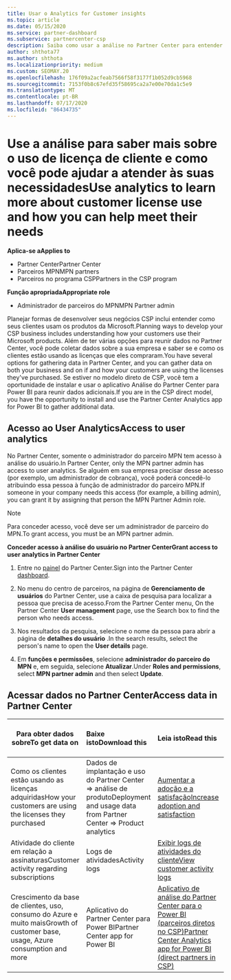 ```yaml
---
title: Usar o Analytics for Customer insights
ms.topic: article
ms.date: 05/15/2020
ms.service: partner-dashboard
ms.subservice: partnercenter-csp
description: Saiba como usar a análise no Partner Center para entender melhor seus negócios e como seus clientes usam as licenças que você comprou.
author: shthota77
ms.author: shthota
ms.localizationpriority: medium
ms.custom: SEOMAY.20
ms.openlocfilehash: 176f09a2acfeab7566f58f3177f1b052d9cb5968
ms.sourcegitcommit: 7153f0b8c67efd35f58695ca2a7e00e70da1c5e9
ms.translationtype: MT
ms.contentlocale: pt-BR
ms.lasthandoff: 07/17/2020
ms.locfileid: "86434735"
---
```

# <a name="use-analytics-to-learn-more-about-customer-license-use-and-how-you-can-help-meet-their-needs"></a><span data-ttu-id="e8ef5-103">Use a análise para saber mais sobre o uso de licença de cliente e como você pode ajudar a atender às suas necessidades</span><span class="sxs-lookup"><span data-stu-id="e8ef5-103">Use analytics to learn more about customer license use and how you can help meet their needs</span></span>

<span data-ttu-id="e8ef5-104">**Aplica-se a**</span><span class="sxs-lookup"><span data-stu-id="e8ef5-104">**Applies to**</span></span>

- <span data-ttu-id="e8ef5-105">Partner Center</span><span class="sxs-lookup"><span data-stu-id="e8ef5-105">Partner Center</span></span>
- <span data-ttu-id="e8ef5-106">Parceiros MPN</span><span class="sxs-lookup"><span data-stu-id="e8ef5-106">MPN partners</span></span>
- <span data-ttu-id="e8ef5-107">Parceiros no programa CSP</span><span class="sxs-lookup"><span data-stu-id="e8ef5-107">Partners in the CSP program</span></span>

<span data-ttu-id="e8ef5-108">**Função apropriada**</span><span class="sxs-lookup"><span data-stu-id="e8ef5-108">**Appropriate role**</span></span>

- <span data-ttu-id="e8ef5-109">Administrador de parceiros do MPN</span><span class="sxs-lookup"><span data-stu-id="e8ef5-109">MPN Partner admin</span></span>

<span data-ttu-id="e8ef5-110">Planejar formas de desenvolver seus negócios CSP inclui entender como seus clientes usam os produtos da Microsoft.</span><span class="sxs-lookup"><span data-stu-id="e8ef5-110">Planning ways to develop your CSP business includes understanding how your customers use their Microsoft products.</span></span> <span data-ttu-id="e8ef5-111">Além de ter várias opções para reunir dados no Partner Center, você pode coletar dados sobre a sua empresa e saber se e como os clientes estão usando as licenças que eles compraram.</span><span class="sxs-lookup"><span data-stu-id="e8ef5-111">You have several options for gathering data in Partner Center, and you can gather data on both your business and on if and how your customers are using the licenses they've purchased.</span></span> <span data-ttu-id="e8ef5-112">Se estiver no modelo direto de CSP, você tem a oportunidade de instalar e usar o aplicativo Análise do Partner Center para Power BI para reunir dados adicionais.</span><span class="sxs-lookup"><span data-stu-id="e8ef5-112">If you are in the CSP direct model, you have the opportunity to install and use the Partner Center Analytics app for Power BI to gather additional data.</span></span>

## <a name="access-to-user-analytics"></a><span data-ttu-id="e8ef5-113">Acesso ao User Analytics</span><span class="sxs-lookup"><span data-stu-id="e8ef5-113">Access to user analytics</span></span>

<span data-ttu-id="e8ef5-114">No Partner Center, somente o administrador do parceiro MPN tem acesso à análise do usuário.</span><span class="sxs-lookup"><span data-stu-id="e8ef5-114">In Partner Center, only the MPN partner admin has access to user analytics.</span></span> <span data-ttu-id="e8ef5-115">Se alguém em sua empresa precisar desse acesso (por exemplo, um administrador de cobrança), você poderá concedê-lo atribuindo essa pessoa à função de administrador do parceiro MPN.</span><span class="sxs-lookup"><span data-stu-id="e8ef5-115">If someone in your company needs this access (for example, a billing admin), you can grant it by assigning that person the MPN Partner Admin role.</span></span>

>[!NOTE] 
><span data-ttu-id="e8ef5-116">Para conceder acesso, você deve ser um administrador de parceiro do MPN.</span><span class="sxs-lookup"><span data-stu-id="e8ef5-116">To grant access, you must be an MPN partner admin.</span></span>

<span data-ttu-id="e8ef5-117">**Conceder acesso à análise do usuário no Partner Center**</span><span class="sxs-lookup"><span data-stu-id="e8ef5-117">**Grant access to user analytics in Partner Center**</span></span> 

1. <span data-ttu-id="e8ef5-118">Entre no [painel](https://partner.microsoft.com/dashboard) do Partner Center.</span><span class="sxs-lookup"><span data-stu-id="e8ef5-118">Sign into the Partner Center [dashboard](https://partner.microsoft.com/dashboard).</span></span>

2. <span data-ttu-id="e8ef5-119">No menu do centro de parceiros, na página de **Gerenciamento de usuários** do Partner Center, use a caixa de pesquisa para localizar a pessoa que precisa de acesso.</span><span class="sxs-lookup"><span data-stu-id="e8ef5-119">From the Partner Center menu, On the Partner Center **User management** page, use the Search box to find the person who needs access.</span></span>
2.  <span data-ttu-id="e8ef5-120">Nos resultados da pesquisa, selecione o nome da pessoa para abrir a página de **detalhes do usuário** .</span><span class="sxs-lookup"><span data-stu-id="e8ef5-120">In the search results, select the person's name to open the **User details** page.</span></span>
3.  <span data-ttu-id="e8ef5-121">Em **funções e permissões**, selecione **administrador do parceiro do MPN** e, em seguida, selecione **Atualizar**.</span><span class="sxs-lookup"><span data-stu-id="e8ef5-121">Under **Roles and permissions**, select **MPN partner admin** and then select **Update**.</span></span>

 
## <a name="access-data-in-partner-center"></a><span data-ttu-id="e8ef5-122">Acessar dados no Partner Center</span><span class="sxs-lookup"><span data-stu-id="e8ef5-122">Access data in Partner Center</span></span>

|<span data-ttu-id="e8ef5-123">**Para obter dados sobre**</span><span class="sxs-lookup"><span data-stu-id="e8ef5-123">**To get data on**</span></span>   |<span data-ttu-id="e8ef5-124">**Baixe isto**</span><span class="sxs-lookup"><span data-stu-id="e8ef5-124">**Download this**</span></span>   |<span data-ttu-id="e8ef5-125">**Leia isto**</span><span class="sxs-lookup"><span data-stu-id="e8ef5-125">**Read this**</span></span>   | <span data-ttu-id="e8ef5-126">**Aplica-se a**</span><span class="sxs-lookup"><span data-stu-id="e8ef5-126">**Applies to**</span></span>    |
|---------------------|:-----------------------|:---------------|:--------------|
|<span data-ttu-id="e8ef5-127">Como os clientes estão usando as licenças adquiridas</span><span class="sxs-lookup"><span data-stu-id="e8ef5-127">How your customers are using the licenses they purchased</span></span>   |<span data-ttu-id="e8ef5-128">Dados de implantação e uso do Partner Center => análise de produto</span><span class="sxs-lookup"><span data-stu-id="e8ef5-128">Deployment and usage data from Partner Center => Product analytics</span></span>   |[<span data-ttu-id="e8ef5-129">Aumentar a adoção e a satisfação</span><span class="sxs-lookup"><span data-stu-id="e8ef5-129">Increase adoption and satisfaction</span></span>](increasing-adoption-and-satisfaction.md)|<span data-ttu-id="e8ef5-130">Parceiros CSP</span><span class="sxs-lookup"><span data-stu-id="e8ef5-130">CSP partners</span></span>|
|<span data-ttu-id="e8ef5-131">Atividade do cliente em relação a assinaturas</span><span class="sxs-lookup"><span data-stu-id="e8ef5-131">Customer activity regarding subscriptions</span></span>   |<span data-ttu-id="e8ef5-132">Logs de atividades</span><span class="sxs-lookup"><span data-stu-id="e8ef5-132">Activity logs</span></span>   |[<span data-ttu-id="e8ef5-133">Exibir logs de atividades do cliente</span><span class="sxs-lookup"><span data-stu-id="e8ef5-133">View customer activity logs</span></span>](activity-logs.md)|<span data-ttu-id="e8ef5-134">Parceiros CSP</span><span class="sxs-lookup"><span data-stu-id="e8ef5-134">CSP partners</span></span>   |
|<span data-ttu-id="e8ef5-135">Crescimento da base de clientes, uso, consumo do Azure e muito mais</span><span class="sxs-lookup"><span data-stu-id="e8ef5-135">Growth of customer base, usage, Azure consumption and more</span></span>   |<span data-ttu-id="e8ef5-136">Aplicativo do Partner Center para Power BI</span><span class="sxs-lookup"><span data-stu-id="e8ef5-136">Partner Center app for Power BI</span></span>   |[<span data-ttu-id="e8ef5-137">Aplicativo de análise do Partner Center para o Power BI (parceiros diretos no CSP)</span><span class="sxs-lookup"><span data-stu-id="e8ef5-137">Partner Center Analytics app for Power BI (direct partners in CSP)</span></span>](power-bi-app-for-direct-partners.md)|<span data-ttu-id="e8ef5-138">Parceiros diretos CSP</span><span class="sxs-lookup"><span data-stu-id="e8ef5-138">CSP direct partners</span></span>|






